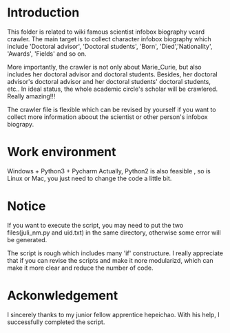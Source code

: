 # Introduction

This folder is related to wiki famous scientist infobox biography vcard crawler.
The main target is to collect character infobox biography which include 
'Doctoral advisor', 'Doctoral students', 'Born', 'Died','Nationality', 'Awards', 'Fields' and so on.

More importantly, the crawler is not only about Marie_Curie, but also includes her doctoral advisor and doctoral students. Besides, 
her doctoral advisor's doctoral advisor and her doctoral students' doctoral students, etc.. In ideal status, the whole academic circle's scholar will be crawlered. Really amazing!!!

The crawler file is flexible which can be revised by yourself if you want to collect more information aboout the scientist
or other person's infobox biograpy.


# Work environment

Windows + Python3 + Pycharm
Actually, Python2 is also feasible , so is Linux or Mac, you just need to change the code a little bit.



# Notice

If you want to execute the script, you may need to put the two files(juli_nm.py and uid.txt) in the same directory, otherwise some error will be generated.

The script is rough which includes many 'if' constructure. 
I really appreciate that if you can revise the scripts and make it nore modularizd, which can make it more clear and reduce the 
number of code.


# Ackonwledgement

I sincerely thanks to my junior fellow apprentice hepeichao. With his help, I successfully completed the script.
